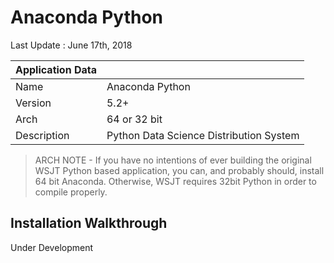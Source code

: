 # Anaconda Python

Last Update : June 17th, 2018

| Application Data ||
| ---| --- |
| Name        | Anaconda Python |
| Version     | 5.2+ |
| Arch        | 64 or 32 bit |
| Description | Python Data Science Distribution System |

>ARCH NOTE - If you have no intentions of ever building the original WSJT
Python based application, you can, and probably should, install 64 bit
Anaconda. Otherwise, WSJT requires 32bit Python in order to compile properly.

## Installation Walkthrough
Under Development